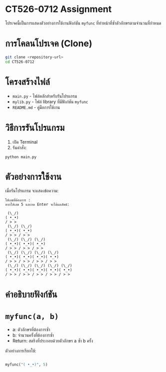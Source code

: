 # CT526-0712 Assignment

โปรเจคนี้เป็นการแสดงตัวอย่างการใช้งานฟังก์ชัน `myfunc` ที่ทำหน้าที่ซ้ำตัวอักษรตามจำนวนที่กำหนด

# การโคลนโปรเจค (Clone)

```bash
git clone <repository-url>
cd CT526-0712
```

# โครงสร้างไฟล์

- `main.py` - ไฟล์หลักสำหรับรันโปรแกรม
- `mylib.py` - ไฟล์ library ที่มีฟังก์ชัน `myfunc`
- `README.md` - คู่มือการใช้งาน

# วิธีการรันโปรแกรม

1. เปิด Terminal
2. รันคำสั่ง:

```
python main.py
```

# ตัวอย่างการใช้งาน

เมื่อรันโปรแกรม จะแสดงข้อความ:

```
ใส่เลขที่ต้องการ :
หากใส่เลข 5 และกด Enter จะได้ผลลัพธ์:

 (\_/)
( •_•)
/ > >
 (\_/) (\_/)
( •_•)( •_•)
/ > > / > >
 (\_/) (\_/) (\_/)
( •_•)( •_•)( •_•)
/ > > / > > / > >
 (\_/) (\_/) (\_/) (\_/)
( •_•)( •_•)( •_•)( •_•)
/ > > / > > / > > / > >
 (\_/) (\_/) (\_/) (\_/) (\_/)
( •_•)( •_•)( •_•)( •_•)( •_•)
/ > > / > > / > > / > > / > >

```

# คำอธิบายฟังก์ชัน

# `myfunc(a, b)`

- a: ตัวอักษรที่ต้องการซ้ำ
- b: จำนวนครั้งที่ต้องการซ้ำ
- Return: สตริงที่ประกอบด้วยตัวอักษร a ซ้ำ b ครั้ง

ตัวอย่างการเรียกใช้:

```python

myfunc("( •_•)", 5)

```
